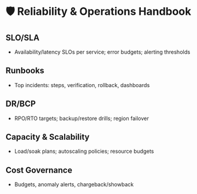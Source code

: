 # 🛡️ Reliability & Operations Handbook

## SLO/SLA

- Availability/latency SLOs per service; error budgets; alerting thresholds

## Runbooks

- Top incidents: steps, verification, rollback, dashboards

## DR/BCP

- RPO/RTO targets; backup/restore drills; region failover

## Capacity & Scalability

- Load/soak plans; autoscaling policies; resource budgets

## Cost Governance

- Budgets, anomaly alerts, chargeback/showback


